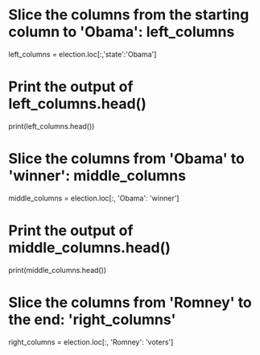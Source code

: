 # Slice the columns from the starting column to 'Obama': left_columns
left_columns = election.loc[:,'state':'Obama']

# Print the output of left_columns.head()
print(left_columns.head())

# Slice the columns from 'Obama' to 'winner': middle_columns
middle_columns = election.loc[:, 'Obama': 'winner']

# Print the output of middle_columns.head()
print(middle_columns.head())

# Slice the columns from 'Romney' to the end: 'right_columns'
right_columns = election.loc[:, 'Romney': 'voters']
